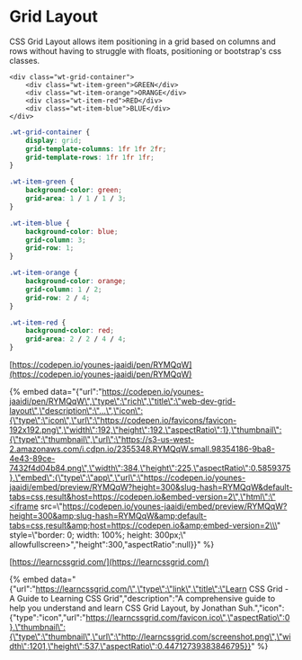# Grid Layout

CSS Grid Layout allows item positioning in a grid based on columns and rows without having to struggle with floats, positioning or bootstrap's css classes.

```markup
<div class="wt-grid-container">
    <div class="wt-item-green">GREEN</div>
    <div class="wt-item-orange">ORANGE</div>
    <div class="wt-item-red">RED</div>
    <div class="wt-item-blue">BLUE</div>
</div>
```

```css
.wt-grid-container {
    display: grid;
    grid-template-columns: 1fr 1fr 2fr;
    grid-template-rows: 1fr 1fr 1fr;
}

.wt-item-green {
    background-color: green;
    grid-area: 1 / 1 / 1 / 3;
}

.wt-item-blue {
    background-color: blue;
    grid-column: 3;
    grid-row: 1;
}

.wt-item-orange {
    background-color: orange;
    grid-column: 1 / 2;
    grid-row: 2 / 4;
}

.wt-item-red {
    background-color: red;
    grid-area: 2 / 2 / 4 / 4;
}
```

[https://codepen.io/younes-jaaidi/pen/RYMQqW](https://codepen.io/younes-jaaidi/pen/RYMQqW)

{% embed data="{\"url\":\"https://codepen.io/younes-jaaidi/pen/RYMQqW\",\"type\":\"rich\",\"title\":\"web-dev-grid-layout\",\"description\":\"...\",\"icon\":{\"type\":\"icon\",\"url\":\"https://codepen.io/favicons/favicon-192x192.png\",\"width\":192,\"height\":192,\"aspectRatio\":1},\"thumbnail\":{\"type\":\"thumbnail\",\"url\":\"https://s3-us-west-2.amazonaws.com/i.cdpn.io/2355348.RYMQqW.small.98354186-9ba8-4e43-89ce-7432f4d04b84.png\",\"width\":384,\"height\":225,\"aspectRatio\":0.5859375},\"embed\":{\"type\":\"app\",\"url\":\"https://codepen.io/younes-jaaidi/embed/preview/RYMQqW?height=300&slug-hash=RYMQqW&default-tabs=css,result&host=https://codepen.io&embed-version=2\",\"html\":\"<iframe src=\\\"https://codepen.io/younes-jaaidi/embed/preview/RYMQqW?height=300&amp;slug-hash=RYMQqW&amp;default-tabs=css,result&amp;host=https://codepen.io&amp;embed-version=2\\\" style=\\\"border: 0; width: 100%; height: 300px;\\\" allowfullscreen></iframe>\",\"height\":300,\"aspectRatio\":null}}" %}

[https://learncssgrid.com/](https://learncssgrid.com/)

{% embed data="{\"url\":\"https://learncssgrid.com/\",\"type\":\"link\",\"title\":\"Learn CSS Grid - A Guide to Learning CSS Grid\",\"description\":\"A comprehensive guide to help you understand and learn CSS Grid Layout, by Jonathan Suh.\",\"icon\":{\"type\":\"icon\",\"url\":\"https://learncssgrid.com/favicon.ico\",\"aspectRatio\":0},\"thumbnail\":{\"type\":\"thumbnail\",\"url\":\"http://learncssgrid.com/screenshot.png\",\"width\":1201,\"height\":537,\"aspectRatio\":0.44712739383846795}}" %}


